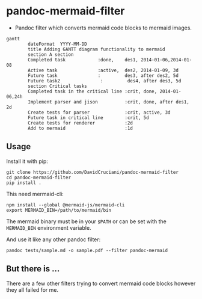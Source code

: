 # pandoc-mermaid-filter

- Pandoc filter which converts mermaid code blocks to mermaid images.

```mermaid
gantt
        dateFormat  YYYY-MM-DD
        title Adding GANTT diagram functionality to mermaid
        section A section
        Completed task            :done,    des1, 2014-01-06,2014-01-08
        Active task               :active,  des2, 2014-01-09, 3d
        Future task               :         des3, after des2, 5d
        Future task2               :         des4, after des3, 5d
        section Critical tasks
        Completed task in the critical line :crit, done, 2014-01-06,24h
        Implement parser and jison          :crit, done, after des1, 2d
        Create tests for parser             :crit, active, 3d
        Future task in critical line        :crit, 5d
        Create tests for renderer           :2d
        Add to mermaid                      :1d
```

## Usage

Install it with pip:

```
git clone https://github.com/DavidCruciani/pandoc-mermaid-filter
cd pandoc-mermaid-filter
pip install .
```

This need mermaid-cli:

```
npm install --global @mermaid-js/mermaid-cli
export MERMAID_BIN=/path/to/mermaid/bin
```

The mermaid binary must be in your `$PATH` or can be set with the `MERMAID_BIN` environment variable.



And use it like any other pandoc filter:

```
pandoc tests/sample.md -o sample.pdf --filter pandoc-mermaid
```

## But there is ...

There are a few other filters trying to convert mermaid code blocks however they all failed for me.
